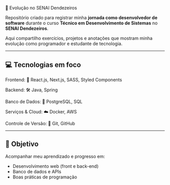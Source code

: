  🚀 Evolução no SENAI Dendezeiros

Repositório criado para registrar minha **jornada como desenvolvedor de software** durante o curso **Técnico em Desenvolvimento de Sistemas** no **SENAI Dendezeiros**.

Aqui compartilho exercícios, projetos e anotações que mostram minha evolução como programador e estudante de tecnologia.

---

## 💻 Tecnologias em foco
Frontend:
🚀 React.js, Next.js, SASS, Styled Components

Backend:
🛠️ Java, Spring 

Banco de Dados:
💾 PostgreSQL, SQL 

Serviços & Cloud:
☁️ Docker, AWS

Controle de Versão:
🔧 Git, GitHub

---

## 🎯 Objetivo
Acompanhar meu aprendizado e progresso em:
- Desenvolvimento web (front e back-end)
- Banco de dados e APIs
- Boas práticas de programação
